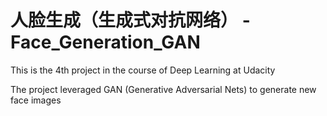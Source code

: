 # 人脸生成（生成式对抗网络） - Face_Generation_GAN

This is the 4th project in the course of Deep Learning at Udacity

The project leveraged GAN (Generative Adversarial Nets) to generate new face images 
